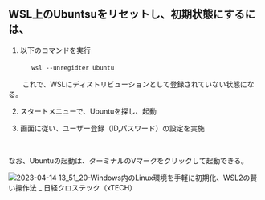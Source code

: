 ## WSL上のUbuntsuをリセットし、初期状態にするには、


1. 以下のコマンドを実行

　　　   ```
    wsl --unregidter Ubuntu 
    ```

 　　これで、WSLにディストリビューションとして登録されていない状態になる。
    
2. スタートメニューで、Ubuntuを探し、起動

3. 画面に従い、ユーザー登録（ID,パスワード）の設定を実施

<br>


なお、Ubuntuの起動は、ターミナルのVマークをクリックして起動できる。

![2023-04-14 13_51_20-Windows内のLinux環境を手軽に初期化、WSL2の賢い操作法 _ 日経クロステック（xTECH）](https://user-images.githubusercontent.com/3241612/231944805-c00026d8-9712-4420-b964-654b80b636d8.png)
